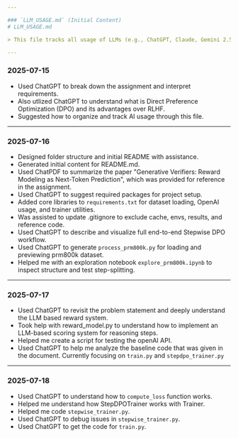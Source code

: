 ```yaml
---

### `LLM_USAGE.md` (Initial Content)
# LLM_USAGE.md

> This file tracks all usage of LLMs (e.g., ChatGPT, Claude, Gemini 2.5 Pro) for assistance during this project.

---
```


### 2025-07-15
- Used ChatGPT to break down the assignment and interpret requirements.
- Also utlized ChatGPT to understand what is Direct Preference Optimization (DPO) and its advantages over RLHF.
- Suggested how to organize and track AI usage through this file.

---

### 2025-07-16
- Designed folder structure and initial README with assistance.
- Generated initial content for README.md.
- Used ChatPDF to summarize the paper "Generative Verifiers: Reward Modeling as Next-Token Prediction", which was provided for reference in the assignment.
- Used ChatGPT to suggest required packages for project setup.
- Added core libraries to `requirements.txt` for dataset loading, OpenAI usage, and trainer utilities.
- Was assisted to update .gitignore to exclude cache, envs, results, and reference code.
- Used ChatGPT to describe and visualize full end-to-end Stepwise DPO workflow.
- Used ChatGPT to generate `process_prm800k.py` for loading and previewing prm800k dataset.
- Helped me with an exploration notebook `explore_prm800k.ipynb` to inspect structure and test step-splitting.

---


### 2025-07-17

- Used ChatGPT to revisit the problem statement and deeply understand the LLM based reward system.
- Took help with reward_model.py to understand how to implement an LLM-based scoring system for reasoning steps.
- Helped me create a script for testing the openAI API.
- Used ChatGPT to help me analyze the baseline code that was given in the document. Currently focusing on `train.py` and `stepdpo_trainer.py`

---

### 2025-07-18
- Used ChatGPT to understand how to `compute_loss` function works.
- Helped me understand how StepDPOTrainer works with Trainer.
- Helped me code `stepwise_trainer.py`.
- Used ChatGPT to debug issues in `stepwise_trainer.py`.
- Used ChatGPT to get the code for `train.py`.